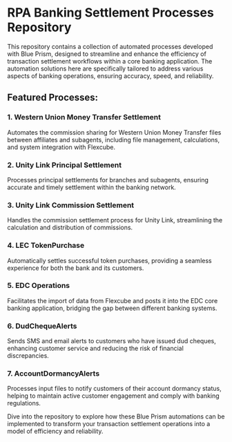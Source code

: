 # RPA Banking Settlement Processes Repository
This repository contains a collection of automated processes developed with Blue Prism, designed to streamline and enhance the efficiency of transaction settlement workflows within a core banking application. The automation solutions here are specifically tailored to address various aspects of banking operations, ensuring accuracy, speed, and reliability.

## Featured Processes:

### 1. Western Union Money Transfer Settlement
Automates the commission sharing for Western Union Money Transfer files between affiliates and subagents, including file management, calculations, and system integration with Flexcube.

### 2. Unity Link Principal Settlement
Processes principal settlements for branches and subagents, ensuring accurate and timely settlement within the banking network.

### 3. Unity Link Commission Settlement
Handles the commission settlement process for Unity Link, streamlining the calculation and distribution of commissions.

### 4. LEC TokenPurchase
Automatically settles successful token purchases, providing a seamless experience for both the bank and its customers.

### 5. EDC Operations
Facilitates the import of data from Flexcube and posts it into the EDC core banking application, bridging the gap between different banking systems.

### 6. DudChequeAlerts
Sends SMS and email alerts to customers who have issued dud cheques, enhancing customer service and reducing the risk of financial discrepancies.

### 7. AccountDormancyAlerts
Processes input files to notify customers of their account dormancy status, helping to maintain active customer engagement and comply with banking regulations.

Dive into the repository to explore how these Blue Prism automations can be implemented to transform your transaction settlement operations into a model of efficiency and reliability.
